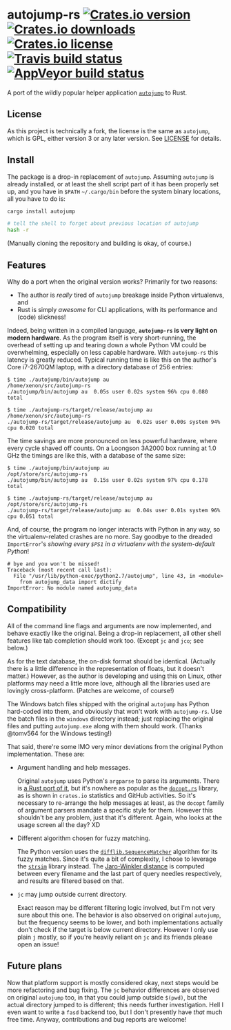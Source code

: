 # autojump-rs  [![Crates.io version](https://img.shields.io/crates/v/autojump.svg)][cratesio] [![Crates.io downloads](https://img.shields.io/crates/dv/autojump.svg)][cratesio] [![Crates.io license](https://img.shields.io/crates/l/autojump.svg)](LICENSE) [![Travis build status](https://img.shields.io/travis/xen0n/autojump-rs/develop.svg?label=travis)][travis] [![AppVeyor build status](https://img.shields.io/appveyor/ci/xen0n/autojump-rs/develop.svg?logo=appveyor)][appveyor]

A port of the wildly popular helper application [`autojump`][aj] to Rust.

[aj]: https://github.com/wting/autojump
[cratesio]: https://crates.io/crates/autojump
[travis]: https://travis-ci.org/xen0n/autojump-rs
[appveyor]: https://ci.appveyor.com/project/xen0n/autojump-rs


## License

As this project is technically a fork, the license is the same as `autojump`,
which is GPL, either version 3 or any later version. See [LICENSE](LICENSE)
for details.


## Install

The package is a drop-in replacement of `autojump`. Assuming `autojump` is
already installed, or at least the shell script part of it has been properly
set up, and you have in `$PATH` `~/.cargo/bin` before the system binary
locations, all you have to do is:

```sh
cargo install autojump

# tell the shell to forget about previous location of autojump
hash -r
```

(Manually cloning the repository and building is okay, of course.)


## Features

Why do a port when the original version works? Primarily for two reasons:

* The author is *really* tired of `autojump` breakage inside Python virtualenvs, and
* Rust is simply *awesome* for CLI applications, with its performance and (code) slickness!

Indeed, being written in a compiled language, **`autojump-rs` is very light on
modern hardware**. As the program itself is very short-running, the overhead of
setting up and tearing down a whole Python VM could be overwhelming,
especially on less capable hardware. With `autojump-rs` this latency is
greatly reduced. Typical running time is like this on the author's Core
i7-2670QM laptop, with a directory database of 256 entries:

```
$ time ./autojump/bin/autojump au
/home/xenon/src/autojump-rs
./autojump/bin/autojump au  0.05s user 0.02s system 96% cpu 0.080 total

$ time ./autojump-rs/target/release/autojump au
/home/xenon/src/autojump-rs
./autojump-rs/target/release/autojump au  0.02s user 0.00s system 94% cpu 0.020 total
```

The time savings are more pronounced on less powerful hardware, where every
cycle shaved off counts. On a Loongson 3A2000 box running at 1.0 GHz the
timings are like this, with a database of the same size:

```
$ time ./autojump/bin/autojump au
/opt/store/src/autojump-rs
./autojump/bin/autojump au  0.15s user 0.02s system 97% cpu 0.178 total

$ time ./autojump-rs/target/release/autojump au
/opt/store/src/autojump-rs
./autojump-rs/target/release/autojump au  0.04s user 0.01s system 96% cpu 0.051 total
```

And, of course, the program no longer interacts with Python in any way, so the
virtualenv-related crashes are no more. Say goodbye to the dreaded
`ImportError`'s *showing every `$PS1` in a virtualenv with the system-default
Python*!

```
# bye and you won't be missed!
Traceback (most recent call last):
  File "/usr/lib/python-exec/python2.7/autojump", line 43, in <module>
    from autojump_data import dictify
ImportError: No module named autojump_data
```


## Compatibility

All of the command line flags and arguments are now implemented, and behave
exactly like the original. Being a drop-in replacement, all other shell
features like tab completion should work too. (Except `jc` and `jco`; see
below.)

As for the text database, the on-disk format should be identical. (Actually
there is a little difference in the representation of floats, but it doesn't
matter.) However, as the author is developing and using this on Linux, other
platforms may need a little more love, although all the libraries used are
lovingly cross-platform. (Patches are welcome, of course!)

The Windows batch files shipped with the original `autojump` has Python
hard-coded into them, and obviously that won't work with `autojump-rs`.
Use the batch files in the `windows` directory instead; just replacing the
original files and putting `autojump.exe` along with them should work.
(Thanks @tomv564 for the Windows testing!)

That said, there're some IMO very minor deviations from the original Python
implementation. These are:

*   Argument handling and help messages.

    Original `autojump` uses Python's `argparse` to parse its arguments. There
    is [a Rust port of it][rust-argparse], but it's nowhere as popular as the
    [`docopt.rs`][docopt.rs] library, as is shown in `crates.io` statistics
    and GitHub activities. So it's necessary to re-arrange the help messages
    at least, as the `docopt` family of argument parsers mandate a specific
    style for them. However this shouldn't be any problem, just that it's
    different. Again, who looks at the usage screen all the day? XD

*   Different algorithm chosen for fuzzy matching.

    The Python version uses the [`difflib.SequenceMatcher`][difflib] algorithm
    for its fuzzy matches. Since it's quite a bit of complexity, I chose to
    leverage the [`strsim`][strsim-rs] library instead. The [Jaro-Winkler
    distance][jaro] is computed between every filename and the last part of
    query needles respectively, and results are filtered based on that.

*   `jc` may jump outside current directory.

    Exact reason may be different filtering logic involved, but I'm not very
    sure about this one. The behavior is also observed on original `autojump`,
    but the frequency seems to be lower, and both implementations actually
    don't check if the target is below current directory. However I only use
    plain `j` mostly, so if you're heavily reliant on `jc` and its friends
    please open an issue!


[rust-argparse]: https://github.com/tailhook/rust-argparse
[docopt.rs]: https://github.com/docopt/docopt.rs
[difflib]: https://docs.python.org/3.5/library/difflib.html
[strsim-rs]: https://github.com/dguo/strsim-rs
[jaro]: https://en.wikipedia.org/wiki/Jaro%E2%80%93Winkler_distance


## Future plans

Now that platform support is mostly considered okay, next steps would be
more refactoring and bug fixing. The `jc` behavior differences are observed
on original `autojump` too, in that you could jump outside `$(pwd)`, but the
actual directory jumped to is different; this needs further investigation.
Hell I even want to write a `fasd` backend too, but I don't presently have
*that* much free time. Anyway, contributions and bug reports are welcome!


<!-- vim:set ai et ts=4 sw=4 sts=4 fenc=utf-8: -->

